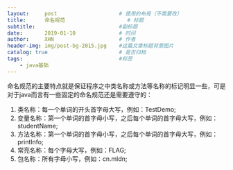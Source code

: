 ```yaml
---
layout:     post                    # 使用的布局（不需要改）
title:      命名规范            		# 标题 
subtitle:         					#副标题   
date:       2019-01-10              # 时间
author:     XHN                     # 作者
header-img: img/post-bg-2015.jpg    #这篇文章标题背景图片
catalog: true                       # 是否归档
tags:                               #标签
    - java基础
---
```



命名规范的主要特点就是保证程序之中类名称或方法等名称的标记明显一些，可是对于java而言有一些固定的命名规范还是需要遵守的：

1. 类名称：每一个单词的开头首字母大写，例如：TestDemo;
1. 变量名称：第一个单词的首字母小写，之后每个单词的首字母大写，例如：studentName;
1. 方法名称：第一个单词的首字母小写，之后每个单词的首字母大写，例如：printInfo;
1. 常亮名称：每个字母大写，例如：FLAG;
1. 包名称：所有字母小写，例如：cn.mldn;
